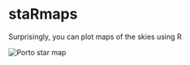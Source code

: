 # staRmaps

Surprisingly, you can plot maps of the skies using R


![Porto star map](https://user-images.githubusercontent.com/55976107/216711256-66057e24-69f0-4bca-907f-59ecdb6851f3.png)
